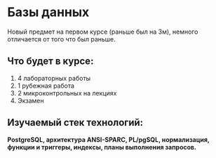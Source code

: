 # Базы данных

Новый предмет на первом курсе (раньше был на 3м), немного отличается от того что был раньше.

## Что будет в курсе:
1. 4 лабораторных работы
2. 1 рубежная работа
3. 2 микроконтрольных на лекциях
4. Экзамен


## Изучаемый стек технологий:

**PostgreSQL, архитектура ANSI-SPARC, PL/pgSQL, нормализация, функции и триггеры, индексы, планы выполнения запросов.**

